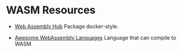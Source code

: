 # WASM Resources

- [Web Assembly Hub](https://webassemblyhub.io/)
  Package docker-style.

- [Awesome WebAssembly Languages](https://github.com/appcypher/awesome-wasm-langs)
  Language that can compile to WASM

